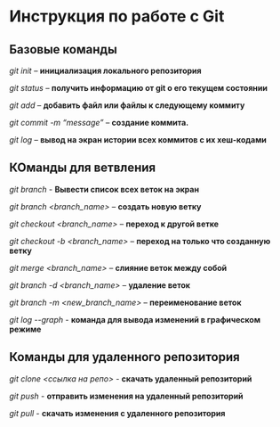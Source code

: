 # Инструкция по работе с Git

## Базовые команды

*git init* – **инициализация локального репозитория**

*git status* – **получить информацию от git о его текущем состоянии**

*git add* – **добавить файл или файлы к следующему коммиту**

*git commit -m “message”* – **создание коммита.**

*git log* – **вывод на экран истории всех коммитов с их хеш-кодами**

## КОманды для ветвления

*git branch* - **Вывести список всех веток на экран**

*git branch <branch_name>* – **создать новую ветку**

*git checkout <branch_name>* – **переход к другой ветке**

*git checkout -b <branch_name>* – **переход на только что созданную ветку**

*git merge <branch_name>* – **слияние веток между собой**

*git branch -d <branch_name>* – **удаление веток**

*git branch -m <new_branch_name>* – **переименование веток**

*git log --graph* - **команда для вывода изменений в графическом режиме**

## Команды для удаленного репозитория

*git clone <ссылка на репо>* - **скачать удаленный репозиторий**

*git push* - **отправить изменения на удаленный репозиторий**

*git pull* - **скачать изменения с удаленного репозитория**